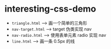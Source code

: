 # interesting-css-demo

- `triangle.html` --> 画一个简单的三角形
- `nav-target.html` --> target 伪类实现 nav
- `nav-radio.html` --> 使用表单元素 radio 实现 nav
- `line.html` --> 画一条 0.5px 的线
